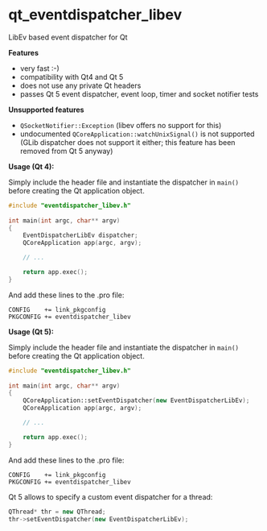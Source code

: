qt_eventdispatcher_libev
========================

LibEv based event dispatcher for Qt

**Features**
* very fast :-)
* compatibility with Qt4 and Qt 5
* does not use any private Qt headers
* passes Qt 5 event dispatcher, event loop, timer and socket notifier tests

**Unsupported features**
* `QSocketNotifier::Exception` (libev offers no support for this)
* undocumented `QCoreApplication::watchUnixSignal()` is not supported (GLib dispatcher does not support it either; this feature has been removed from Qt 5 anyway)

**Usage (Qt 4):**

Simply include the header file and instantiate the dispatcher in `main()`
before creating the Qt application object.

```c++
#include "eventdispatcher_libev.h"
    
int main(int argc, char** argv)
{
    EventDispatcherLibEv dispatcher;
    QCoreApplication app(argc, argv);

    // ...

    return app.exec();
}
```

And add these lines to the .pro file:

```
CONFIG    += link_pkgconfig
PKGCONFIG += eventdispatcher_libev
```

**Usage (Qt 5):**

Simply include the header file and instantiate the dispatcher in `main()`
before creating the Qt application object.

```c++
#include "eventdispatcher_libev.h"
    
int main(int argc, char** argv)
{
    QCoreApplication::setEventDispatcher(new EventDispatcherLibEv);
    QCoreApplication app(argc, argv);

    // ...

    return app.exec();
}
```

And add these lines to the .pro file:

```
CONFIG    += link_pkgconfig
PKGCONFIG += eventdispatcher_libev
```

Qt 5 allows to specify a custom event dispatcher for a thread:

```c++
QThread* thr = new QThread;
thr->setEventDispatcher(new EventDispatcherLibEv);
```
